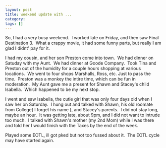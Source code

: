 ```yaml
---
layout: post
title: weekend update with ...
category: 
tags: []
---
```



So, I had a very busy weekend.  I worked late on Friday, and then saw Final Destination 3.  What a crappy movie, it had some funny parts, but really I am glad I didnt' pay for it.

I had my cousin, and her son Preston come into town.  We had dinner on Satuday with my Aunt.  We had dinner at Goode Company.  Took Tina and Preston out of the humidity for a couple hours shopping at various locations.  We went to four shops Marshalls, Ross, etc. Just to pass the time.  Preston was a monkey the intire time, which can be fun in moderation.  My Aunt gave me a present for Shawn and Stacey's child Isabella.  Which happened to be my next stop.

I went and saw Isabella, the cutie girl that was only four days old when I saw her on Saturday.  I hung out and talked with Shawn, his old roomate from College( I forget his name ), and Stacey's parents.  I did not stay long, maybe an hour.  It was getting late, about 9pm, and I did not want to intrude too much.  I talked with Shawn's mother (my 2nd Mom) while I was there and told her I would finish with the Taxes by the end of the week.

Played some EOTL, ill got pked but not too fussed about it.  The EOTL cycle may have started again.

